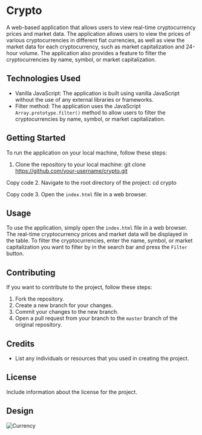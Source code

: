 # Crypto

A web-based application that allows users to view real-time cryptocurrency prices and market data. The application allows users to view the prices of various cryptocurrencies in different fiat currencies, as well as view the market data for each cryptocurrency, such as market capitalization and 24-hour volume. The application also provides a feature to filter the cryptocurrencies by name, symbol, or market capitalization.

## Technologies Used

- Vanilla JavaScript: The application is built using vanilla JavaScript without the use of any external libraries or frameworks.
- Filter method: The application uses the JavaScript `Array.prototype.filter()` method to allow users to filter the cryptocurrencies by name, symbol, or market capitalization.

## Getting Started

To run the application on your local machine, follow these steps:

1. Clone the repository to your local machine:
git clone https://github.com/your-username/crypto.git

Copy code
2. Navigate to the root directory of the project:
cd crypto

Copy code
3. Open the `index.html` file in a web browser.

## Usage

To use the application, simply open the `index.html` file in a web browser. The real-time cryptocurrency prices and market data will be displayed in the table. To filter the cryptocurrencies, enter the name, symbol, or market capitalization you want to filter by in the search bar and press the `Filter` button.

## Contributing

If you want to contribute to the project, follow these steps:

1. Fork the repository.
2. Create a new branch for your changes.
3. Commit your changes to the new branch.
4. Open a pull request from your branch to the `master` branch of the original repository.

## Credits

- List any individuals or resources that you used in creating the project.

## License

Include information about the license for the project.
## Design
![Currency](https://user-images.githubusercontent.com/105584546/186004057-d952d915-7a6a-4177-bf5b-e995ef9a2ca2.jpg)
